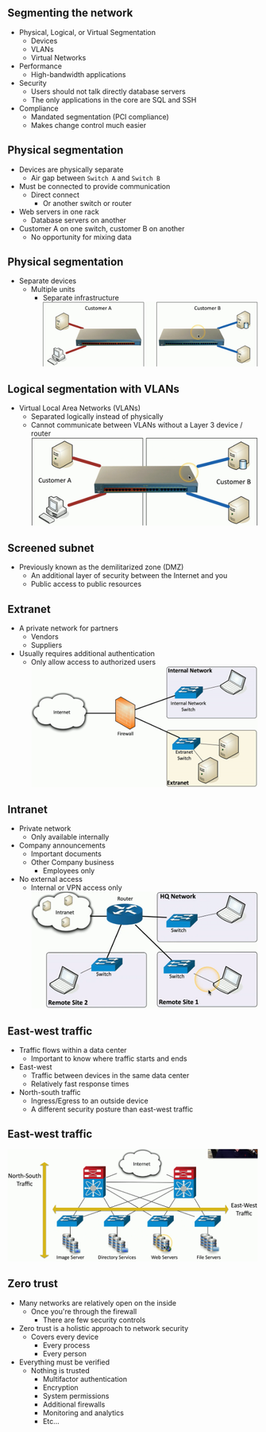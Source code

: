 ## Segmenting the network
- Physical, Logical, or Virtual Segmentation
	- Devices
	- VLANs
	- Virtual Networks
- Performance
	- High-bandwidth applications
- Security
	- Users should not talk directly database servers
	- The only applications in the core are SQL and SSH
- Compliance
	- Mandated segmentation (PCI compliance)
	- Makes change control much easier
## Physical segmentation
- Devices are physically separate
	- Air gap between `Switch A` and `Switch B`
- Must be connected to provide communication
	- Direct connect
		- Or another switch or router
- Web servers in one rack
	- Database servers on another
- Customer A on one switch, customer B on another
	- No opportunity for mixing data
## Physical segmentation
- Separate devices
	- Multiple units
		- Separate infrastructure
![](../Images/240515-1%203.png)
## Logical segmentation with VLANs
- Virtual Local Area Networks (VLANs)
	- Separated logically instead of physically
	- Cannot communicate between VLANs without a Layer 3 device / router
![](../Images/240515-1%204.png)
## Screened subnet
- Previously known as the demilitarized zone (DMZ)
	- An additional layer of security between the Internet and you
	- Public access to public resources
## Extranet
- A private network for partners
	- Vendors
	- Suppliers
- Usually requires additional authentication
	- Only allow access to authorized users
![](../Images/240515-2%202.png)
## Intranet
- Private network
	- Only available internally
- Company announcements
	- Important documents
	- Other Company business
		- Employees only
- No external access
	- Internal or VPN access only
![](../Images/240515-3%201.png)
## East-west traffic
- Traffic flows within a data center
	- Important to know where traffic starts and ends
- East-west
	- Traffic between devices in the same data center
	- Relatively fast response times
- North-south traffic
	- Ingress/Egress to an outside device
	- A different security posture than east-west traffic
## East-west traffic
![](../Images/240515-5%201.png)
## Zero trust
- Many networks are relatively open on the inside
	- Once you're through the firewall
		- There are few security controls
- Zero trust is a holistic approach to network security
	- Covers every device
		- Every process
		- Every person
- Everything must be verified
	- Nothing is trusted
		- Multifactor authentication
		- Encryption
		- System permissions
		- Additional firewalls
		- Monitoring and analytics
		- Etc...

